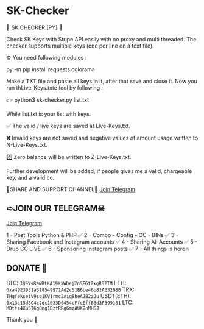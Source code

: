 # SK-Checker
🔑 SK CHECKER [PY] 🔑

Check SK Keys with Stripe API easily with no proxy and multi threaded. The checker supports multiple keys (one per line on a text file).

⚙️ You need following modules : 

py -m pip install requests colorama 

Make a TXT file and paste all keys in it, after that save and close it. Now you run thLive-Keys.txte tool by following :

👉 python3 sk-checker.py list.txt

While list.txt is your list with keys.

✅ The valid / live keys are saved at Live-Keys.txt.

❌ Invalid keys are not saved and negative values of amount usage written to N-Live-Keys.txt.

0️⃣ Zero balance will be written to Z-Live-Keys.txt.

Further development will be added, if people gives me a valid, chargeable key, and a valid cc.

🔻SHARE AND SUPPORT CHANNEL🔻
[Join Telegram](https://t.me/cyberxbd)

## ➪JOIN OUR TELEGRAM☠︎︎

[Join Telegram](https://t.me/cyberxbd)

1 - Post Tools Python & PHP ✅️
2 - Combo - Config - CC - BINs ✅️
3 - Sharing Facebook and Instagram accounts ✅️
4 - Sharing All Accounts ✅️
5 - Drup CC LIVE ✅️
6 - Sponsoring Instagram posts ✅️
7 - All things is here🔥


## DONATE 🖤

BTC: `399Ys8awRtKA19KxWDej2nSF6t2xgRS2TM`
ETH: `0xa4923931a318549971Ad2c51B6be46b81A33208B`
TRX: `THgfeksetV9sg1KV1rmc2Aiq8heAJB2zJu`
USDT(ETH): `0x13c15d8C4c2dc1033D0454cFfeEff88d3F399181`
LTC: `MDtfs4Xu5T6gBng1BzfRRgGmzAUK9nMHSJ`

Thank you 💝
